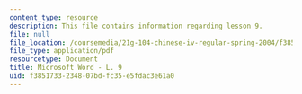 ```yaml
---
content_type: resource
description: This file contains information regarding lesson 9.
file: null
file_location: /coursemedia/21g-104-chinese-iv-regular-spring-2004/f3851733234807bdfc35e5fdac3e61a0_MIT21G_104S04_L9.pdf
file_type: application/pdf
resourcetype: Document
title: Microsoft Word - L. 9
uid: f3851733-2348-07bd-fc35-e5fdac3e61a0
---
```

